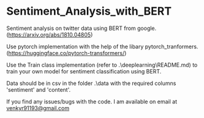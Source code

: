# Sentiment_Analysis_with_BERT
Sentiment analysis on twitter data using BERT from google. (https://arxiv.org/abs/1810.04805)

Use pytorch implementation with the help of the libary pytorch_tranformers. (https://huggingface.co/pytorch-transformers/)

Use the Train class implementation (refer to .\deeplearning\README.md) to train your own model for sentiment classification using BERT.

Data should be in csv in the folder .\data with the required columns 'sentiment' and 'content'.

If you find any issues/bugs with the code. I am available on email at venkyr91193@gmail.com

